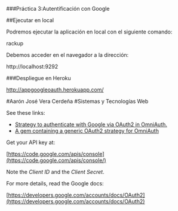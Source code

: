 ###Práctica 3:Autentificación con Google


##Ejecutar en local

Podremos ejecutar la aplicación en local con el siguiente comando:

rackup

Debemos acceder en el navegador a la dirección: 

http://localhost:9292

###Despliegue en Heroku

http://appgoogleoauth.herokuapp.com/


#Aarón José Vera Cerdeña
#Sistemas y Tecnologías Web



See these links:

* [Strategy to authenticate with Google via OAuth2 in OmniAuth.](https://github.com/zquestz/omniauth-google-oauth2)
* [A gem containing a generic OAuth2 strategy for OmniAuth](https://github.com/intridea/omniauth-oauth2) 

Get your API key at: 

[https://code.google.com/apis/console](https://code.google.com/apis/console/)

Note the *Client ID* and the *Client Secret*.

For more details, read the Google docs: 

[https://developers.google.com/accounts/docs/OAuth2](https://developers.google.com/accounts/docs/OAuth2)
